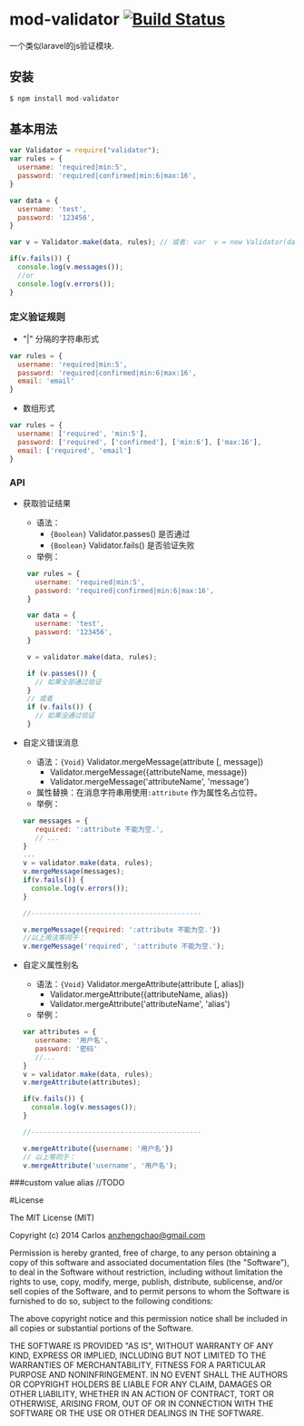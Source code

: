mod-validator [![Build Status](https://travis-ci.org/overtrue/mod-validator.png)](https://travis-ci.org/joychao/mod-validator)
============

一个类似laravel的js验证模块.

## 安装

```javascript
$ npm install mod-validator
```

## 基本用法
```javascript
var Validator = require("validator");
var rules = {
  username: 'required|min:5',
  password: 'required|confirmed|min:6|max:16',
}

var data = {
  username: 'test',
  password: '123456',
}

var v = Validator.make(data, rules); // 或者: var  v = new Validator(data, rules)

if(v.fails()) {
  console.log(v.messages());
  //or
  console.log(v.errors());
}
```

### 定义验证规则
  - "|" 分隔的字符串形式
  ```javascript
  var rules = {
    username: 'required|min:5',
    password: 'required|confirmed|min:6|max:16',
    email: 'email'
  }
  ```

  - 数组形式
  ```javascript
  var rules = {
    username: ['required', 'min:5'],
    password: ['required', ['confirmed'], ['min:6'], ['max:16'],
    email: ['required', 'email']
  }
  ```

### API
 - 获取验证结果
   + 语法：
     + `{Boolean}` Validator.passes() 是否通过
     + `{Boolean}` Validator.fails() 是否验证失败
   + 举例：
   ```javascript
    var rules = {
      username: 'required|min:5',
      password: 'required|confirmed|min:6|max:16',
    }

    var data = {
      username: 'test',
      password: '123456',
    }

    v = validator.make(data, rules);

    if (v.passes()) {
      // 如果全部通过验证
    } 
    // 或者
    if (v.fails()) {
      // 如果没通过验证
    } 
   ```

 - 自定义错误消息
   + 语法：`{Void}` Validator.mergeMessage(attribute [, message]) 
      - Validator.mergeMessage({attributeName, message})
      - Validator.mergeMessage('attributeName', 'message')
   + 属性替换：在消息字符串用使用`:attribute` 作为属性名占位符。
   + 举例：
    ```javascript
    var messages = {
       required: ':attribute 不能为空.',
       // ...
    }
    ...
    v = validator.make(data, rules);
    v.mergeMessage(messages);
    if(v.fails()) {
      console.log(v.errors());
    }

    //------------------------------------------

    v.mergeMessage({required: ':attribute 不能为空.'}) 
    //以上用法等同于：
    v.mergeMessage('required', ':attribute 不能为空.');
    ```


- 自定义属性别名
  + 语法：`{Void}` Validator.mergeAttribute(attribute [, alias]) 
    + Validator.mergeAttribute({attributeName, alias})
    + Validator.mergeAttribute('attributeName', 'alias')
  + 举例：

  ```javascript
  var attributes = {
     username: '用户名',
     password: '密码'
     //...
  }
  v = validator.make(data, rules);
  v.mergeAttribute(attributes);

  if(v.fails()) {
    console.log(v.messages());
  }

  //------------------------------------------

  v.mergeAttribute({username: '用户名'}) 
  // 以上等同于：
  v.mergeAttribute('username', '用户名');
  ```

###custom value alias
//TODO

#License

The MIT License (MIT)

Copyright (c) 2014 Carlos <anzhengchao@gmail.com>

Permission is hereby granted, free of charge, to any person obtaining a copy
of this software and associated documentation files (the "Software"), to deal
in the Software without restriction, including without limitation the rights
to use, copy, modify, merge, publish, distribute, sublicense, and/or sell
copies of the Software, and to permit persons to whom the Software is
furnished to do so, subject to the following conditions:

The above copyright notice and this permission notice shall be included in
all copies or substantial portions of the Software.

THE SOFTWARE IS PROVIDED "AS IS", WITHOUT WARRANTY OF ANY KIND, EXPRESS OR
IMPLIED, INCLUDING BUT NOT LIMITED TO THE WARRANTIES OF MERCHANTABILITY,
FITNESS FOR A PARTICULAR PURPOSE AND NONINFRINGEMENT. IN NO EVENT SHALL THE
AUTHORS OR COPYRIGHT HOLDERS BE LIABLE FOR ANY CLAIM, DAMAGES OR OTHER
LIABILITY, WHETHER IN AN ACTION OF CONTRACT, TORT OR OTHERWISE, ARISING FROM,
OUT OF OR IN CONNECTION WITH THE SOFTWARE OR THE USE OR OTHER DEALINGS IN
THE SOFTWARE.
